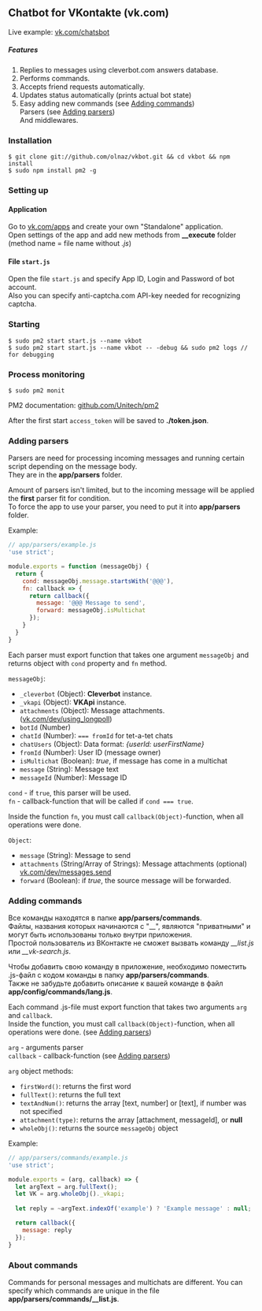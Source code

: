 ## Chatbot for VKontakte (vk.com)

Live example: [vk.com/chatsbot](http://vk.com/chatsbot)

##### Features
1. Replies to messages using cleverbot.com answers database.
2. Performs commands.
3. Accepts friend requests automatically.
4. Updates status automatically (prints actual bot state)
5. Easy adding new commands (see [Adding commands](#adding-commands))  
   Parsers (see [Adding parsers](#adding-parsers))  
   And middlewares.


### Installation
    $ git clone git://github.com/olnaz/vkbot.git && cd vkbot && npm install
    $ sudo npm install pm2 -g


### Setting up

#### Application
Go to [vk.com/apps](http://vk.com/apps) and create your own "Standalone" application.  
Open settings of the app and add new methods from **__execute** folder (method name = file name without _.js_)

#### File `start.js`
Open the file `start.js` and specify App ID, Login and Password of bot account.  
Also you can specify anti-captcha.com API-key needed for recognizing captcha.


### Starting
    $ sudo pm2 start start.js --name vkbot
    $ sudo pm2 start start.js --name vkbot -- -debug && sudo pm2 logs // for debugging


### Process monitoring
    $ sudo pm2 monit

PM2 documentation: [github.com/Unitech/pm2](https://github.com/Unitech/pm2)
    
After the first start `access_token` will be saved to **./token.json**.


### Adding parsers
Parsers are need for processing incoming messages and running certain script depending on the message body.  
They are in the **app/parsers** folder.

Amount of parsers isn't limited, but to the incoming message will be applied the **first** parser fit for condition.  
To force the app to use your parser, you need to put it into **app/parsers** folder.

Example:
```javascript
// app/parsers/example.js
'use strict';

module.exports = function (messageObj) {
  return {
    cond: messageObj.message.startsWith('@@@'), 
    fn: callback => {
      return callback({
        message: '@@@ Message to send', 
        forward: messageObj.isMultichat
      });
    }
  }
}
```

Each parser must export function that takes one argument `messageObj` and returns object with `cond` property and `fn` method.

`messageObj`:
* `_cleverbot` (Object): __Cleverbot__ instance.
* `_vkapi` (Object): __VKApi__ instance.
* `attachments` (Object): Message attachments. ([vk.com/dev/using_longpoll](http://vk.com/dev/using_longpoll))
* `botId` (Number)
* `chatId` (Number): `=== fromId` for tet-a-tet chats
* `chatUsers` (Object): Data format: _{userId: userFirstName}_
* `fromId` (Number): User ID (message owner)
* `isMultichat` (Boolean): _true_, if message has come in a multichat
* `message` (String): Message text
* `messageId` (Number): Message ID

`cond` - if `true`, this parser will be used.  
`fn` - callback-function that will be called if `cond === true`.

Inside the function `fn`, you must call `callback(Object)`-function, when all operations were done.

`Object`:
* `message` (String): Message to send
* `attachments` (String/Array of Strings): Message attachments (optional) [vk.com/dev/messages.send](https://vk.com/dev/messages.send)
* `forward` (Boolean): if _true_, the source message will be forwarded.


### Adding commands
Все команды находятся в папке **app/parsers/commands**.  
Файлы, названия которых начинаются с "__", являются "приватными" и могут быть использованы только внутри приложения.  
Простой пользователь из ВКонтакте не сможет вызвать команду *__list.js* или *__vk-search.js*.

Чтобы добавить свою команду в приложение, необходимо поместить .js-файл с кодом команды в папку **app/parsers/commands**.  
Также не забудьте добавить описание к вашей команде в файл **app/config/commands/lang.js**.

Each command .js-file must export function that takes two arguments `arg` and `callback`.  
Inside the function, you must call `callback(Object)`-function, when all operations were done. (see [Adding parsers](#adding-parsers))

`arg` - arguments parser  
`callback` - callback-function (see [Adding parsers](#adding-parsers))

`arg` object methods:
* `firstWord()`: returns the first word
* `fullText()`: returns the full text
* `textAndNum()`: returns the array [text, number] or [text], if number was not specified
* `attachment(type)`: returns the array [attachment, messageId], or **null**
* `wholeObj()`: returns the source `messageObj` object

Example:
```javascript
// app/parsers/commands/example.js
'use strict';

module.exports = (arg, callback) => {
  let argText = arg.fullText();
  let VK = arg.wholeObj()._vkapi;
  
  let reply = ~argText.indexOf('example') ? 'Example message' : null;

  return callback({
    message: reply
  });
}
```


### About commands
Commands for personal messages and multichats are different. 
You can specify which commands are unique in the file **app/parsers/commands/__list.js**.
